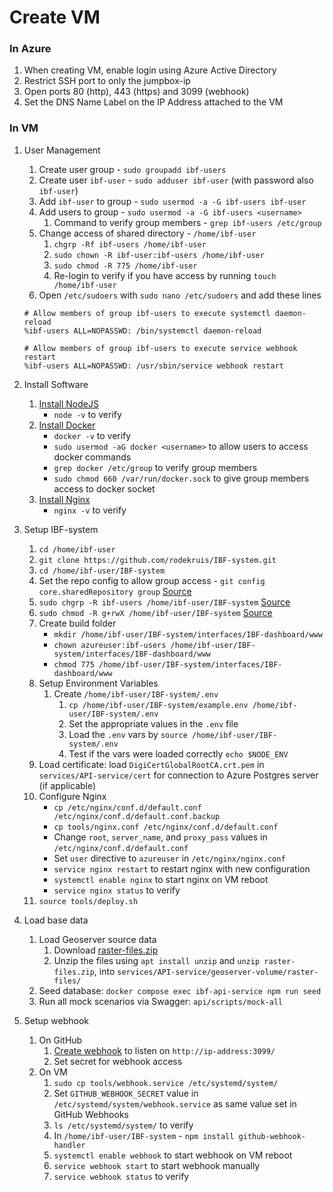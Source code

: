 # Create VM

### In Azure

1. When creating VM, enable login using Azure Active Directory
2. Restrict SSH port to only the jumpbox-ip
3. Open ports 80 (http), 443 (https) and 3099 (webhook)
4. Set the DNS Name Label on the IP Address attached to the VM

### In VM

1. User Management

   1. Create user group - `sudo groupadd ibf-users`
   2. Create user `ibf-user` - `sudo adduser ibf-user` (with password also `ibf-user`)
   3. Add `ibf-user` to group - `sudo usermod -a -G ibf-users ibf-user`
   4. Add users to group - `sudo usermod -a -G ibf-users <username>`
      1. Command to verify group members - `grep ibf-users /etc/group`
   5. Change access of shared directory - `/home/ibf-user`
      1. `chgrp -Rf ibf-users /home/ibf-user`
      2. `sudo chown -R ibf-user:ibf-users /home/ibf-user`
      3. `sudo chmod -R 775 /home/ibf-user`
      4. Re-login to verify if you have access by running
         `touch /home/ibf-user`
   6. Open `/etc/sudoers` with `sudo nano /etc/sudoers` and add these lines

   ```console
   # Allow members of group ibf-users to execute systemctl daemon-reload
   %ibf-users ALL=NOPASSWD: /bin/systemctl daemon-reload

   # Allow members of group ibf-users to execute service webhook restart
   %ibf-users ALL=NOPASSWD: /usr/sbin/service webhook restart
   ```

2. Install Software

   1. [Install NodeJS](https://github.com/nodesource/distributions/blob/master/README.md#installation-instructions)
      - `node -v` to verify
   2. [Install Docker](https://docs.docker.com/engine/install/ubuntu/#install-using-the-repository)
      - `docker -v` to verify
      - `sudo usermod -aG docker <username>` to allow users to access docker commands
      - `grep docker /etc/group` to verify group members
      - `sudo chmod 660 /var/run/docker.sock` to give group members access to docker socket
   3. [Install Nginx](https://nginx.org/en/linux_packages.html#Ubuntu)
      - `nginx -v` to verify

3. Setup IBF-system

   1. `cd /home/ibf-user`
   2. `git clone https://github.com/rodekruis/IBF-system.git`
   3. `cd /home/ibf-user/IBF-system`
   4. Set the repo config to allow group access -
      `git config core.sharedRepository group`
      [Source](https://stackoverflow.com/a/6448326/1753041)
   5. `sudo chgrp -R ibf-users /home/ibf-user/IBF-system`
      [Source](https://stackoverflow.com/a/6448326/1753041)
   6. `sudo chmod -R g+rwX /home/ibf-user/IBF-system`
      [Source](https://stackoverflow.com/a/6448326/1753041)
   7. Create build folder
      - `mkdir /home/ibf-user/IBF-system/interfaces/IBF-dashboard/www`
      - `chown azureuser:ibf-users /home/ibf-user/IBF-system/interfaces/IBF-dashboard/www`
      - `chmod 775 /home/ibf-user/IBF-system/interfaces/IBF-dashboard/www`
   8. Setup Environment Variables
      1. Create `/home/ibf-user/IBF-system/.env`
         1. `cp /home/ibf-user/IBF-system/example.env /home/ibf-user/IBF-system/.env`
         2. Set the appropriate values in the `.env` file
         3. Load the `.env` vars by `source /home/ibf-user/IBF-system/.env`
         4. Test if the vars were loaded correctly `echo $NODE_ENV`
   9. Load certificate: load `DigiCertGlobalRootCA.crt.pem` in `services/API-service/cert` for connection to Azure Postgres server (if applicable)
   10. Configure Nginx
       - `cp /etc/nginx/conf.d/default.conf /etc/nginx/conf.d/default.conf.backup`
       - `cp tools/nginx.conf /etc/nginx/conf.d/default.conf`
       - Change `root`, `server_name`, and `proxy_pass` values in `/etc/nginx/conf.d/default.conf`
       - Set `user` directive to `azureuser` in `/etc/nginx/nginx.conf`
       - `service nginx restart` to restart nginx with new configuration
       - `systemctl enable nginx` to start nginx on VM reboot
       - `service nginx status` to verify
   11. `source tools/deploy.sh`

4. Load base data

   1. Load Geoserver source data
      1. Download [raster-files.zip](https://510ibfsystem.blob.core.windows.net/rasters/raster-files.zip)
      2. Unzip the files using `apt install unzip` and `unzip raster-files.zip`, into `services/API-service/geoserver-volume/raster-files/`
   2. Seed database: `docker compose exec ibf-api-service npm run seed`
   3. Run all mock scenarios via Swagger: `api/scripts/mock-all`

5. Setup webhook

   1. On GitHub
      1. [Create webhook](https://github.com/rodekruis/IBF-system/settings/hooks) to
         listen on `http://ip-address:3099/`
      2. Set secret for webhook access
   2. On VM
      1. `sudo cp tools/webhook.service /etc/systemd/system/`
      2. Set `GITHUB_WEBHOOK_SECRET` value in `/etc/systemd/system/webhook.service` as same value set in GitHub Webhooks
      3. `ls /etc/systemd/system/` to verify
      4. In `/home/ibf-user/IBF-system` - `npm install github-webhook-handler`
      5. `systemctl enable webhook` to start webhook on VM reboot
      6. `service webhook start` to start webhook manually
      7. `service webhook status` to verify
